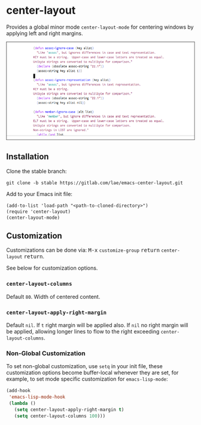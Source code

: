 # center-layout

Provides a global minor mode `center-layout-mode` for centering
windows by applying left and right margins.

![screenshot](screenshot.png)

## Installation

Clone the stable branch:

```shell
git clone -b stable https://gitlab.com/lae/emacs-center-layout.git
```

Add to your Emacs init file:

```elisp
(add-to-list 'load-path "<path-to-cloned-directory>")
(require 'center-layout)
(center-layout-mode)
```

## Customization

Customizations can be done via: <kbd>M-x</kbd> `customize-group`
<kbd>return</kbd> `center-layout` <kbd>return</kbd>.

See below for customization options.

### `center-layout-columns`

Default `80`. Width of centered content.

### `center-layout-apply-right-margin`

Default `nil`. If `t` right margin will be applied also. If `nil` no
right margin will be applied, allowing longer lines to flow to the
right exceeding `center-layout-columns`.

### Non-Global Customization

To set non-global customization, use `setq` in your init file, these
customization options become buffer-local whenever they are set, for
example, to set mode specific customization for `emacs-lisp-mode`:

```lisp
(add-hook
 'emacs-lisp-mode-hook
 (lambda ()
   (setq center-layout-apply-right-margin t)
   (setq center-layout-columns 100)))
```
